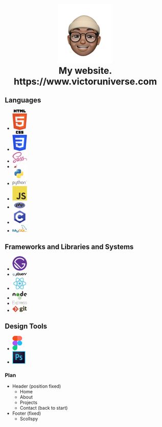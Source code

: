 <h1 align="center">
     <br>
        <a href="https://www.victoruniverse.com"><img src="https://raw.githubusercontent.com/cs50victor/personalwebsite/master/src/Assets/images/face.png" alt="my logo" width="170"></a>
    <br>
     My website.
    <br>
     https://www.victoruniverse.com
</h1>

## Languages
+ <img src="./forMarkDown/html5.svg" alt="html" width="45"/>
+ <img src="./forMarkDown/css-3.svg" alt="css" width="45"/>
+ <img src="./forMarkDown/sass.svg" alt="sass" width="45"/>
+ <img src="./forMarkDown/styledcomponents.png" alt="styledcomponents" width="45"/>
+ <img src="./forMarkDown/python.svg" alt="python" width="45"/>
+ <img src="./forMarkDown/javascript.svg" alt="javascript" width="45"/>
+ <img src="./forMarkDown/php.svg" alt="php" width="45"/>
+ <img src="./forMarkDown/c.svg" alt="c" width="45"/>
+ <img src="./forMarkDown/mysql.svg" alt="mysql" width="45"/>

## Frameworks and Libraries and Systems
- <img src="./forMarkDown/gatsbyjs.svg" alt="gatsby" width="45"/>
- <img src="./forMarkDown/jquery.svg" alt="jquery" width="45"/>
- <img src="./forMarkDown/react.svg" alt="react" width="45"/>
- <img src="./forMarkDown/nodejs.svg" alt="nodejs" width="45"/>
- <img src="./forMarkDown/express.svg" alt="express" width="45"/>
- <img src="./forMarkDown/git.svg" alt="git" width="45"/>

## Design Tools
- <img src="./forMarkDown/figma.svg" alt="figma" width="30"/>
- <img src="./forMarkDown/photoshop.svg" alt="photoshop" width="40"/>

### Plan
- Header (position fixed)
  - Home
  - About
  - Projects
  - Contact (back to start)
- Footer (fixed)
  - Scollspy